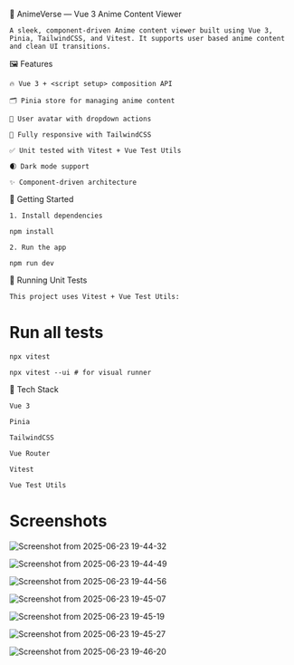 📘 AnimeVerse — Vue 3 Anime Content Viewer

    A sleek, component-driven Anime content viewer built using Vue 3, Pinia, TailwindCSS, and Vitest. It supports user based anime content and clean UI transitions.

🖼️ Features

    🔥 Vue 3 + <script setup> composition API

    🗂️ Pinia store for managing anime content

    🧑 User avatar with dropdown actions

    🎨 Fully responsive with TailwindCSS

    ✅ Unit tested with Vitest + Vue Test Utils

    🌒 Dark mode support

    ✨ Component-driven architecture

🚀 Getting Started

    1. Install dependencies

    npm install

    2. Run the app

    npm run dev

🧪 Running Unit Tests

    This project uses Vitest + Vue Test Utils:

# Run all tests

    npx vitest

    npx vitest --ui # for visual runner

🔧 Tech Stack

    Vue 3

    Pinia

    TailwindCSS

    Vue Router

    Vitest

    Vue Test Utils


# Screenshots
![Screenshot from 2025-06-23 19-44-32](https://github.com/user-attachments/assets/543fc14f-0ec2-48bf-a3d7-184ca57a4e2e)

![Screenshot from 2025-06-23 19-44-49](https://github.com/user-attachments/assets/0d2fc1a7-882b-470c-b72c-c3a382b4f459)

![Screenshot from 2025-06-23 19-44-56](https://github.com/user-attachments/assets/dd29e28a-9ecc-4bb9-84a2-f7a84ff615ac)

![Screenshot from 2025-06-23 19-45-07](https://github.com/user-attachments/assets/b6ebe4d5-1c56-404e-b583-64143ba437e1)

![Screenshot from 2025-06-23 19-45-19](https://github.com/user-attachments/assets/8827aacb-c635-4f2a-b893-ce77a9ed5fa5)

![Screenshot from 2025-06-23 19-45-27](https://github.com/user-attachments/assets/26672a2a-1357-49c5-b3fd-d05f8c43013b)

![Screenshot from 2025-06-23 19-46-20](https://github.com/user-attachments/assets/77ac4962-7bca-44cd-afae-c6faf112c124)



